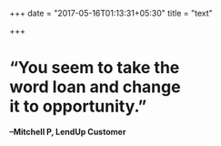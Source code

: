 +++
date = "2017-05-16T01:13:31+05:30"
title = "text"

+++
# “You seem to take the <br>word loan and change <br>it to opportunity.”
**–Mitchell P, LendUp Customer**
                    